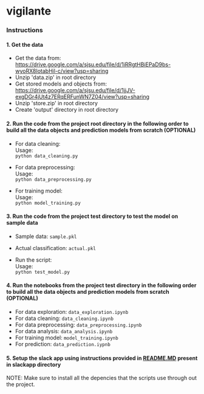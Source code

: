# vigilante

### Instructions
#### 1. Get the data
  - Get the data from: https://drive.google.com/a/sjsu.edu/file/d/1iRRgtHBiEPaD9bs-wyoRX8IotabHil-c/view?usp=sharing
  - Unzip 'data.zip' in root directory
  - Get stored models and objects from: https://drive.google.com/a/sjsu.edu/file/d/1jjJV-exgDGr4jUt4z7ERqERFunWN7Z04/view?usp=sharing
  - Unzip 'store.zip' in root directory
  - Create 'output' directory in root directory

#### 2. Run the code from the project root directory in the following order to build all the data objects and prediction models from scratch (OPTIONAL)
  - For data cleaning:<br/> 
    Usage:<br/> 
    `python data_cleaning.py`
    
  - For data preprocessing:<br/> 
    Usage:<br/> 
    `python data_preprocessing.py`
    
  - For training model:<br/> 
    Usage:<br/> 
    `python model_training.py`
    
#### 3. Run the code from the project test directory to test the model on sample data
  - Sample data: `sample.pkl` <br/>
  
  - Actual classification: `actual.pkl` <br/> 
    
  - Run the script:<br/> 
    Usage:<br/> 
    `python test_model.py`
  
#### 4. Run the notebooks from the project test directory in the following order to build all the data objects and prediction models from scratch (OPTIONAL)
  - For data exploration: `data_exploration.ipynb` <br/>     
  - For data cleaning: `data_cleaning.ipynb` <br/>     
  - For data preprocessing: `data_preprocessing.ipynb` <br/>
  - For data analysis: `data_analysis.ipynb` <br/>     
  - For training model: `model_training.ipynb` <br/>
  - For prediction: `data_prediction.iypnb` <br/>
  
#### 5. Setup the slack app using instructions provided in [README.MD](slackapp/README.md) present in slackapp directory

NOTE: Make sure to install all the depencies that the scripts use through out the project.
